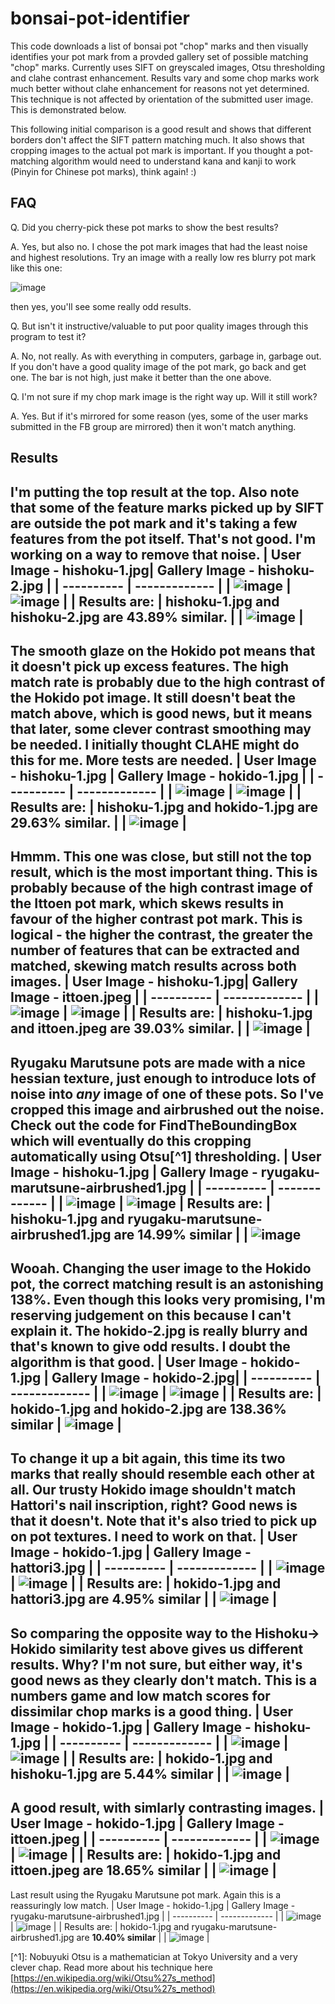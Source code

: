 # bonsai-pot-identifier
This code downloads a list of bonsai pot "chop" marks and then visually identifies your pot mark from a provded gallery set of possible matching "chop" marks. Currently uses SIFT on greyscaled images, Otsu thresholding and clahe contrast enhancement. Results vary and some chop marks work much better without clahe enhancement for reasons not yet determined. This technique is not affected by orientation of the submitted user image. This is demonstrated below.

This following initial comparison is a good result and shows that different borders don't affect the SIFT pattern matching much. It also shows that cropping images to the actual pot mark is important. If you thought a pot-matching algorithm would need to understand kana and kanji to work (Pinyin for Chinese pot marks), think again! :)

## FAQ
Q. Did you cherry-pick these pot marks to show the best results?

A. Yes, but also no. I chose the pot mark images that had the least noise and highest resolutions. Try an image with a really low res blurry pot mark like this one:

![image](https://github.com/mandeldebugger/bonsai-pot-identifier/assets/2265446/30158207-7224-4786-b3bb-64e38f97b02e) 

then yes, you'll see some really odd results.


Q. But isn't it instructive/valuable to put poor quality images through this program to test it?

A. No, not really. As with everything in computers, garbage in, garbage out. If you don't have a good quality image of the pot mark, go back and get one. The bar is not high, just make it better than the one above.


Q. I'm not sure if my chop mark image is the right way up. Will it still work?

A. Yes. But if it's mirrored for some reason (yes, some of the user marks submitted in the FB group are mirrored) then it won't match anything.

## Results
I'm putting the top result at the top. Also note that some of the feature marks picked up by SIFT are outside the pot mark and it's taking a few features from the pot itself. That's not good. I'm working on a way to remove that noise.
| User Image - hishoku-1.jpg| Gallery Image - hishoku-2.jpg |
| ---------- | ------------- |
| ![image](https://github.com/mandeldebugger/bonsai-pot-identifier/assets/2265446/9e8ad47a-33e7-4732-8d60-b8265355abd0) | ![image](https://github.com/mandeldebugger/bonsai-pot-identifier/assets/2265446/d812b852-44b8-4898-9293-29e9cc219cfb) |
| Results are: | hishoku-1.jpg and hishoku-2.jpg are **43.89% similar**. |
| ![image](https://github.com/mandeldebugger/bonsai-pot-identifier/assets/2265446/a90b54ee-0008-464b-9115-c5f36dda4252) |
------------------------------

The smooth glaze on the Hokido pot means that it doesn't pick up excess features. The high match rate is probably due to the high contrast of the Hokido pot image. It still doesn't beat the match above, which is good news, but it means that later, some clever contrast smoothing may be needed. I initially thought CLAHE might do this for me. More tests are needed.
| User Image - hishoku-1.jpg | Gallery Image - hokido-1.jpg |
| ---------- | ------------- |
| ![image](https://github.com/mandeldebugger/bonsai-pot-identifier/assets/2265446/9e8ad47a-33e7-4732-8d60-b8265355abd0) | ![image](https://github.com/mandeldebugger/bonsai-pot-identifier/assets/2265446/881b5a41-7ebc-4925-b558-aab9b1db0f7e) |
| Results are: | hishoku-1.jpg and hokido-1.jpg are **29.63% similar**. |
| ![image](https://github.com/mandeldebugger/bonsai-pot-identifier/assets/2265446/05f88708-1ead-4e7f-bc1e-649bf8345a8a) |
------------------------------

Hmmm. This one was close, but still not the top result, which is the most important thing. This is probably because of the high contrast image of the Ittoen pot mark, which skews results in favour of the higher contrast pot mark. This is logical - the higher the contrast, the greater the number of features that can be extracted and matched, skewing match results across both images.
| User Image - hishoku-1.jpg| Gallery Image - ittoen.jpeg |
| ---------- | ------------- |
| ![image](https://github.com/mandeldebugger/bonsai-pot-identifier/assets/2265446/9e8ad47a-33e7-4732-8d60-b8265355abd0) | ![image](https://github.com/mandeldebugger/bonsai-pot-identifier/assets/2265446/2ea01962-5216-4860-a8ca-2f79bb6fea7a) |
| Results are: | hishoku-1.jpg and ittoen.jpeg are **39.03% similar**. |
| ![image](https://github.com/mandeldebugger/bonsai-pot-identifier/assets/2265446/0688acc6-42ad-47de-aea3-73f2b5cc7155) |
------------------------------

Ryugaku Marutsune pots are made with a nice hessian texture, just enough to introduce lots of noise into _any_ image of one of these pots. So I've cropped this image and airbrushed out the noise. Check out the code for FindTheBoundingBox which will eventually do this cropping automatically using Otsu[^1] thresholding. 
| User Image - hishoku-1.jpg | Gallery Image - ryugaku-marutsune-airbrushed1.jpg |
| ---------- | ------------- |
| ![image](https://github.com/mandeldebugger/bonsai-pot-identifier/assets/2265446/9e8ad47a-33e7-4732-8d60-b8265355abd0) | ![image](https://github.com/mandeldebugger/bonsai-pot-identifier/assets/2265446/d9e61f44-b4c7-414a-8c3c-135118d0693a)
| Results are: | hishoku-1.jpg and ryugaku-marutsune-airbrushed1.jpg are **14.99% similar** |
| ![image](https://github.com/mandeldebugger/bonsai-pot-identifier/assets/2265446/be95ef00-add1-4378-a28d-2b655369d1e1)
------------------------------

Wooah. Changing the user image to the Hokido pot, the correct matching result is an astonishing 138%. Even though this looks very promising, I'm reserving judgement on this because I can't explain it. The hokido-2.jpg is really blurry and that's known to give odd results. I doubt the algorithm is that good.
| User Image - hokido-1.jpg | Gallery Image - hokido-2.jpg|
| ---------- | ------------- |
| ![image](https://github.com/mandeldebugger/bonsai-pot-identifier/assets/2265446/055ca81a-3e30-404d-a444-a60ddfa36777) | ![image](https://github.com/mandeldebugger/bonsai-pot-identifier/assets/2265446/919434f9-7303-404b-ae28-89f6e80976ed) |
| Results are: | hokido-1.jpg and hokido-2.jpg are **138.36% similar**
| ![image](https://github.com/mandeldebugger/bonsai-pot-identifier/assets/2265446/0d119d32-7884-4453-b899-b2f9c6610e3e) |
------------------------------

To change it up a bit again, this time its two marks that really should resemble each other at all. Our trusty Hokido image shouldn't match Hattori's nail inscription, right? Good news is that it doesn't. Note that it's also tried to pick up on pot textures. I need to work on that.
| User Image - hokido-1.jpg | Gallery Image - hattori3.jpg |
| ---------- | ------------- |
| ![image](https://github.com/mandeldebugger/bonsai-pot-identifier/assets/2265446/055ca81a-3e30-404d-a444-a60ddfa36777) | ![image](https://github.com/mandeldebugger/bonsai-pot-identifier/assets/2265446/25d67394-1852-4d66-a8e4-bb4ebe17bd6e) |
| Results are: | hokido-1.jpg and hattori3.jpg are **4.95% similar** |
| ![image](https://github.com/mandeldebugger/bonsai-pot-identifier/assets/2265446/46d9a325-a536-4023-97d6-961d851b968b) |
------------------------------

So comparing the opposite way to the Hishoku-> Hokido similarity test above gives us different results. Why? I'm not sure, but either way, it's good news as they clearly don't match. This is a numbers game and low match scores for dissimilar chop marks is a good thing.
| User Image - hokido-1.jpg | Gallery Image - hishoku-1.jpg |
| ---------- | ------------- |
| ![image](https://github.com/mandeldebugger/bonsai-pot-identifier/assets/2265446/055ca81a-3e30-404d-a444-a60ddfa36777) | ![image](https://github.com/mandeldebugger/bonsai-pot-identifier/assets/2265446/9e8ad47a-33e7-4732-8d60-b8265355abd0) |
| Results are: | hokido-1.jpg and hishoku-1.jpg are **5.44% similar** |
| ![image](https://github.com/mandeldebugger/bonsai-pot-identifier/assets/2265446/6e0b1e43-5ab0-41e1-8ba4-ae351de394a3) |
------------------------------

A good result, with simlarly contrasting images.
| User Image - hokido-1.jpg | Gallery Image - ittoen.jpeg |
| ---------- | ------------- |
| ![image](https://github.com/mandeldebugger/bonsai-pot-identifier/assets/2265446/055ca81a-3e30-404d-a444-a60ddfa36777) | ![image](https://github.com/mandeldebugger/bonsai-pot-identifier/assets/2265446/2ea01962-5216-4860-a8ca-2f79bb6fea7a) |
| Results are: | hokido-1.jpg and ittoen.jpeg are **18.65% similar** |
| ![image](https://github.com/mandeldebugger/bonsai-pot-identifier/assets/2265446/54bfef47-d6ea-433b-9d96-093abd742d6b) | 
------------------------------

Last result using the Ryugaku Marutsune pot mark. Again this is a reassuringly low match.
| User Image - hokido-1.jpg | Gallery Image - ryugaku-marutsune-airbrushed1.jpg |
| ---------- | ------------- |
| ![image](https://github.com/mandeldebugger/bonsai-pot-identifier/assets/2265446/055ca81a-3e30-404d-a444-a60ddfa36777) | ![image](https://github.com/mandeldebugger/bonsai-pot-identifier/assets/2265446/0d319f1d-8dd1-40a7-938c-437bde0f646f) |
| Results are: | hokido-1.jpg and ryugaku-marutsune-airbrushed1.jpg are **10.40% similar** |
| ![image](https://github.com/mandeldebugger/bonsai-pot-identifier/assets/2265446/7101a154-4526-4468-8358-9e5f86864ffb) |




​[^1]: Nobuyuki Otsu is a mathematician at Tokyo University and a very clever chap. Read more about his technique here [https://en.wikipedia.org/wiki/Otsu%27s_method](https://en.wikipedia.org/wiki/Otsu%27s_method)

